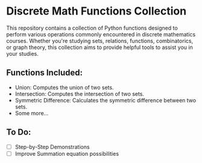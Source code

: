 # Discrete Math Functions Collection
This repository contains a collection of Python functions designed to perform various operations commonly encountered in discrete mathematics courses. Whether you're studying sets, relations, functions, combinatorics, or graph theory, this collection aims to provide helpful tools to assist you in your studies.

## Functions Included:
 - Union: Computes the union of two sets.
 - Intersection: Computes the intersection of two sets.
 - Symmetric Difference: Calculates the symmetric difference between two sets.
 - Some more...






## To Do:
 - [ ] Step-by-Step Demonstrations
 - [ ] Improve Summation equation possibilities
